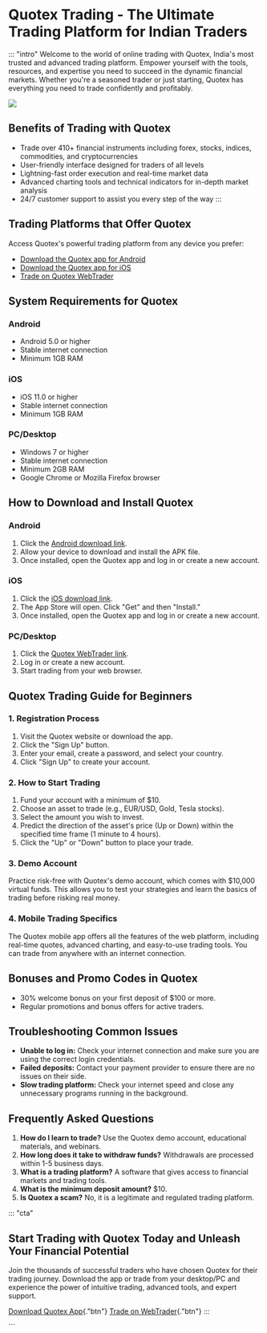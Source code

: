 # Quotex Trading - The Ultimate Trading Platform for Indian Traders

::: \"intro\"
Welcome to the world of online trading with Quotex, India\'s most
trusted and advanced trading platform. Empower yourself with the tools,
resources, and expertise you need to succeed in the dynamic financial
markets. Whether you\'re a seasoned trader or just starting, Quotex has
everything you need to trade confidently and profitably.

[![](https://static.quotex.io/files/1_en/300_250.jpg)](https://traff.sbs/brokerqxsignupf)

## Benefits of Trading with Quotex

-   Trade over 410+ financial instruments including forex, stocks,
    indices, commodities, and cryptocurrencies
-   User-friendly interface designed for traders of all levels
-   Lightning-fast order execution and real-time market data
-   Advanced charting tools and technical indicators for in-depth market
    analysis
-   24/7 customer support to assist you every step of the way
:::

## Trading Platforms that Offer Quotex

Access Quotex\'s powerful trading platform from any device you prefer:

-   [Download the Quotex app for
    Android](\%22https://traff.sbs/quotexonelink\%22)
-   [Download the Quotex app for
    iOS](\%22https://traff.sbs/quotexonelink\%22)
-   [Trade on Quotex WebTrader](\%22https://traff.sbs/quotexonelink\%22)

## System Requirements for Quotex

### Android

-   Android 5.0 or higher
-   Stable internet connection
-   Minimum 1GB RAM

### iOS

-   iOS 11.0 or higher
-   Stable internet connection
-   Minimum 1GB RAM

### PC/Desktop

-   Windows 7 or higher
-   Stable internet connection
-   Minimum 2GB RAM
-   Google Chrome or Mozilla Firefox browser

## How to Download and Install Quotex

### Android

1.  Click the [Android download
    link](\%22https://traff.sbs/quotexonelink\%22).
2.  Allow your device to download and install the APK file.
3.  Once installed, open the Quotex app and log in or create a new
    account.

### iOS

1.  Click the [iOS download
    link](\%22https://traff.sbs/quotexonelink\%22).
2.  The App Store will open. Click "Get" and then "Install."
3.  Once installed, open the Quotex app and log in or create a new
    account.

### PC/Desktop

1.  Click the [Quotex WebTrader
    link](\%22https://traff.sbs/quotexonelink\%22).
2.  Log in or create a new account.
3.  Start trading from your web browser.

## Quotex Trading Guide for Beginners

### 1. Registration Process

1.  Visit the Quotex website or download the app.
2.  Click the "Sign Up" button.
3.  Enter your email, create a password, and select your country.
4.  Click "Sign Up" to create your account.

### 2. How to Start Trading

1.  Fund your account with a minimum of \$10.
2.  Choose an asset to trade (e.g., EUR/USD, Gold, Tesla stocks).
3.  Select the amount you wish to invest.
4.  Predict the direction of the asset\'s price (Up or Down) within the
    specified time frame (1 minute to 4 hours).
5.  Click the "Up" or "Down" button to place your trade.

### 3. Demo Account

Practice risk-free with Quotex\'s demo account, which comes with
\$10,000 virtual funds. This allows you to test your strategies and
learn the basics of trading before risking real money.

### 4. Mobile Trading Specifics

The Quotex mobile app offers all the features of the web platform,
including real-time quotes, advanced charting, and easy-to-use trading
tools. You can trade from anywhere with an internet connection.

## Bonuses and Promo Codes in Quotex

-   30% welcome bonus on your first deposit of \$100 or more.
-   Regular promotions and bonus offers for active traders.

## Troubleshooting Common Issues

-   **Unable to log in:** Check your internet connection and make sure
    you are using the correct login credentials.
-   **Failed deposits:** Contact your payment provider to ensure there
    are no issues on their side.
-   **Slow trading platform:** Check your internet speed and close any
    unnecessary programs running in the background.

## Frequently Asked Questions

1.  **How do I learn to trade?** Use the Quotex demo account,
    educational materials, and webinars.
2.  **How long does it take to withdraw funds?** Withdrawals are
    processed within 1-5 business days.
3.  **What is a trading platform?** A software that gives access to
    financial markets and trading tools.
4.  **What is the minimum deposit amount?** \$10.
5.  **Is Quotex a scam?** No, it is a legitimate and regulated trading
    platform.

::: \"cta\"
## Start Trading with Quotex Today and Unleash Your Financial Potential

Join the thousands of successful traders who have chosen Quotex for
their trading journey. Download the app or trade from your desktop/PC
and experience the power of intuitive trading, advanced tools, and
expert support.

[Download Quotex
App](\%22https://traff.sbs/quotexonelink\%22){."btn"} [Trade on
WebTrader](\%22https://traff.sbs/quotexonelink\%22){."btn"}
:::

\`\`\`


